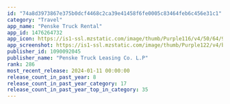```yaml
---
id: "74a8d3973867e375b0dcf4468c2ca39e41458f6fe0005c83464feb6c456e31c1"
category: "Travel"
app_name: "Penske Truck Rental"
app_id: 1476264732
app_icon: https://is1-ssl.mzstatic.com/image/thumb/Purple116/v4/50/64/99/50649969-eacf-e76e-9332-035660570d40/AppIcon-1x_U007emarketing-0-5-0-85-220-0.png/1024x1024bb.png
app_screenshot: https://is1-ssl.mzstatic.com/image/thumb/Purple122/v4/b4/09/80/b409806b-4a0b-dd39-7d9f-baddb8d36a02/1871858c-ca9b-4d65-83b7-ed7a42382d2a_iOS_6.5_-_1242_x_2688__U2013_1.jpg/1242x2688bb.png
publisher_id: 1090092045
publisher_name: "Penske Truck Leasing Co. L.P"
rank: 286
most_recent_release: 2024-01-11 00:00:00
release_count_in_past_year: 8
release_count_in_past_year_category: 17
release_count_in_past_year_top_in_category: 35
---
```

